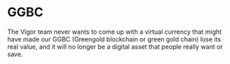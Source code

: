 # GGBC
The Vigor team never wants to come up with a virtual currency that might have made our GGBC (Greengold blockchain or green gold chain) lose its real value, and it will no longer be a digital asset that people really want or save.
